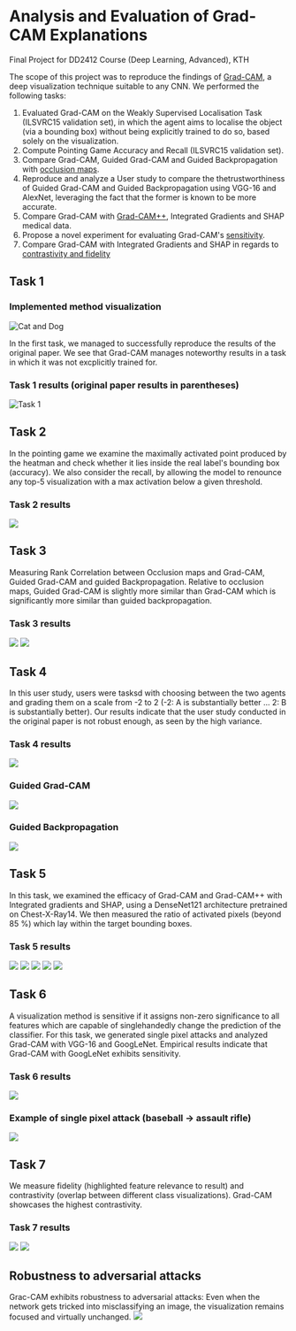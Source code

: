 # Analysis and Evaluation of Grad-CAM Explanations
Final Project for DD2412 Course (Deep Learning, Advanced), KTH

The scope of this project was to reproduce the findings of [Grad-CAM](https://arxiv.org/abs/1610.02391), a deep visualization technique suitable to any CNN. We performed the following tasks:

1. Evaluated Grad-CAM on the Weakly Supervised Localisation Task (ILSVRC15 validation set), in which the agent aims to localise the object (via a bounding box) without being explicitly trained to do so, based solely on the visualization.
1. Compute Pointing Game Accuracy and Recall (ILSVRC15 validation set).
1. Compare Grad-CAM, Guided Grad-CAM and Guided Backpropagation with [occlusion maps](https://arxiv.org/pdf/1511.06457.pdf).
1. Reproduce and analyze a User study to compare the thetrustworthiness of Guided Grad-CAM and Guided Backpropagation using VGG-16 and AlexNet, leveraging the fact that the former is known to be more accurate.
1. Compare Grad-CAM with [Grad-CAM++](https://arxiv.org/abs/1710.11063), Integrated Gradients and SHAP medical data.
1. Propose a novel experiment for evaluating Grad-CAM's [sensitivity](https://arxiv.org/abs/1703.01365).
1. Compare Grad-CAM with Integrated Gradients and SHAP in regards to [contrastivity and fidelity](https://openaccess.thecvf.com/content_CVPR_2019/papers/Pope_Explainability_Methods_for_Graph_Convolutional_Neural_Networks_CVPR_2019_paper.pdf)

## Task 1



### Implemented method visualization
<img src="/images_for_readme/cat_dog.png" alt="Cat and Dog" title="Implemented Models">

In the first task, we managed to successfully reproduce the results of the original paper. We see that Grad-CAM manages noteworthy results in a task in which it was not excplicitly trained for.
### Task 1 results (original paper results in parentheses)
<img src="/images_for_readme/task 1 results.png" title="Task 1">

## Task 2
In the pointing game we examine the maximally activated point produced by the heatman and check whether it lies inside the real label's bounding box (accuracy). We also consider the recall, by allowing the model to renounce any top-5 visualization with a max activation below a given threshold.
### Task 2 results
<img src="/images_for_readme/task 2 results.png">


## Task 3

Measuring Rank Correlation between Occlusion maps and Grad-CAM, Guided Grad-CAM and guided Backpropagation. Relative to occlusion maps, Guided Grad-CAM is slightly more similar than Grad-CAM which is significantly more similar than guided backpropagation.
### Task 3 results
<img src="/images_for_readme/task 3 results.png">

<img src="/images_for_readme/occlusion.png">

## Task 4
In this user study, users were tasksd with choosing between the two agents and grading them on a scale from -2 to 2 (-2: A is substantially better ... 2: B is substantially better). Our results indicate that the user study conducted in the original paper is not robust enough, as seen by the high variance. 
### Task 4 results
<img src="/images_for_readme/task 4 results.png">

### Guided Grad-CAM
<img src="/images_for_readme/user_study_guided_cam.png">

### Guided Backpropagation
<img src="/images_for_readme/user_study_guided_bp.png">

## Task 5
In this task, we examined the efficacy of Grad-CAM and Grad-CAM++ with Integrated gradients and SHAP, using a DenseNet121 architecture pretrained on Chest-X-Ray14. We then measured the ratio of activated pixels (beyond 85 %) which lay within the target bounding boxes.
### Task 5 results
<img src="/images_for_readme/task 5 results.png">

<img src="/images_for_readme/xray_cam.png">
<img src="/images_for_readme/xray_camplus.png">
<img src="/images_for_readme/xray_ig.png">
<img src="/images_for_readme/xray_shap.png">

## Task 6
A visualization method is sensitive if it assigns non-zero significance to all features which are capable of singlehandedly change the prediction of the classifier. For this task, we generated single pixel attacks and analyzed Grad-CAM with VGG-16 and GoogLeNet. Empirical results indicate that Grad-CAM with GoogLeNet exhibits sensitivity.
### Task 6 results
<img src="/images_for_readme/task 6 results.png">

### Example of single pixel attack (baseball -> assault rifle)
<img src="/images_for_readme/single_pixel_attack.png">

## Task 7
We measure fidelity (highlighted feature relevance to result) and contrastivity (overlap between different class visualizations). Grad-CAM showcases the highest contrastivity.
### Task 7 results
<img src="/images_for_readme/task 7 results.png">

<img src="/images_for_readme/contrastivity_and_fidelity.png">

## Robustness to adversarial attacks
Grac-CAM exhibits robustness to adversarial attacks: Even when the network gets tricked into misclassifying an image, the visualization remains focused and virtually unchanged.
<img src="/images_for_readme/adversarial.png">
